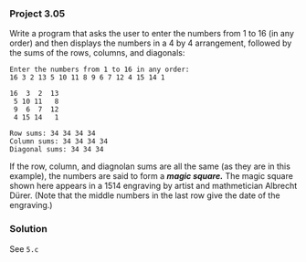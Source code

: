 ### Project 3.05
Write a program that asks the user to enter the numbers from 1 to 16 (in any order) and then displays the numbers in a 4 by 4 arrangement, followed by the sums of the rows, columns, and diagonals:
```
Enter the numbers from 1 to 16 in any order:
16 3 2 13 5 10 11 8 9 6 7 12 4 15 14 1

16  3  2  13
 5 10 11   8
 9  6  7  12
 4 15 14   1

Row sums: 34 34 34 34
Column sums: 34 34 34 34
Diagonal sums: 34 34 34
```
If the row, column, and diagnolan sums are all the same (as they are in this example), the numbers are said to form a _**magic square.**_ The magic square shown here appears in a 1514 engraving by artist and mathmetician Albrecht Dürer. (Note that the middle numbers in the last row give the date of the engraving.)

### Solution
See `5.c`
